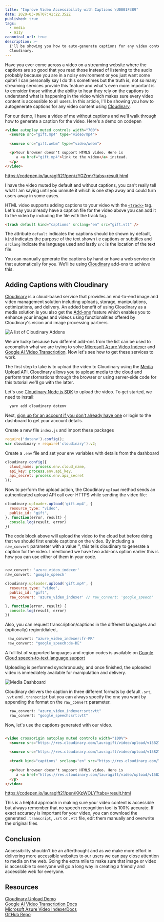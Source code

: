 ```yaml
---
title: "Improve Video Accessibility with Captions \U0001F389"
date: 2020-03-06T07:41:22.352Z
published: true
tags:
  - media
  - a11y
canonical_url: true
description: >-
  I'll be showing you how to auto-generate captions for any video content using
  Cloudinary.
---
```

Have you ever come across a video on a streaming website where the captions are so good that you read those instead of listening to the audio probably because you are in a noisy environment or you just want some quite? I can personally say I do this sometimes but the truth is, not so many streaming services provide this feature and what's even more important is to consider those without the ability to hear they rely on the captions to understand what is happening in the video which makes sure every video content is accessible to all users. In this article, I'll be showing you how to autogenerate captions for any video content using [Cloudinary](https://cloudinary.com/).

For our demo, I have a video of me without captions and we'll walk through how to generate a caption for the video. Here's a demo on codepen


```html
<video autoplay muted controls width="700">
  <source src="gift.mp4" type="video/mp4">
  
  <source src="gift.webm" type="video/webm">

  <p>Your browser doesn't support HTML5 video. Here is
     a <a href="gift.mp4">link to the video</a> instead.
  </p>
</video>

```
https://codepen.io/lauragift21/pen/zYGZrmr?tabs=result,html


I have the video muted by default and without captions, you can't really tell what I am saying until you unmute it which is one step away and could turn users away in some cases. 

HTML video supports adding captions to your video with the [`<track>`](https://developer.mozilla.org/en-US/docs/Web/HTML/Element/track) tag. Let's say you already have a caption file for the video above you can add it to the video by including the file with the track tag.

```html
<track default kind="captions" srclang="en" src="gift.vtt" />
```

The attribute `default` indicates the captions should be shown by default, `kind` indicates the purpose of the text shown i.e captions or subtitles and `srclang` indicate the language used and lastly `src` is the location of the text file.

You can manually generate the captions by hand or have a web service do that automatically for you. We'll be using [Cloudinary](https://cloudinary.com/) add-ons to achieve this.

## Adding Captions with Cloudinary

[Cloudinary](https://cloudinary.com) is a cloud-based service that provides an end-to-end image and video management solution including uploads, storage, manipulations, optimizations, and delivery. An added benefit of using Cloudinary as a  media solution is you also get the [Add-ons](https://cloudinary.com/addons) feature which enables you to enhance your images and videos using functionalities offered by Cloudinary's vision and image processing partners.

![A list of Cloudinary Addons](https://dev-to-uploads.s3.amazonaws.com/i/yh6h6g9ctfug4nyyvvz1.png)


We are lucky because two different add-ons from the list can be used to accomplish what we are trying to solve.[Microsoft Azure Video Indexer](https://cloudinary.com/documentation/microsoft_azure_video_indexer_addon) and [Google AI Video Transcription](https://cloudinary.com/documentation/google_ai_video_transcription_addon). Now let's see how to get these services to work.

The first step to take is to upload the video to Cloudinary using the [Media Upload API](https://cloudinary.com/documentation/image_video_and_file_upload#image_and_video_upload_api). Cloudinary allows you to upload media to the cloud and perform transformations through the browser or using server-side code for this tutorial we'll go with the latter.

Let's use [Cloudinary Node.js SDK](https://cloudinary.com/documentation/node_integration) to upload the video. To get started, we need to install:

```bash
  yarn add cloudinary dotenv

```
Next, [sign up for an account if you don't already have one](https://cloudinary.com/signup) or login to the dashboard to get your account details.

Create a new file `index.js` and import these packages 

```js
require('dotenv').config();
var cloudinary = require('cloudinary').v2;

```

Create a `.env` file and set your env variables with details from the dashboard


```js
cloudinary.config({
  cloud_name: process.env.cloud_name,
  api_key: process.env.api_key,
  api_secret: process.env.api_secret
});
```

Now to perform the upload action, the Cloudinary `upload` method sends an authenticated upload API call over HTTPS while sending the video file:


```js
cloudinary.uploader.upload('gift.mp4', {
  resource_type: "video",
  public_id: "gift",
}, function(error, result) {
  console.log(result, error)
})

```

The code block above will upload the video to the cloud but before doing that we should first enable captions on the video. By including a `raw_convert` parameter with a value '', this tells cloudinary to generate a caption for the video. I mentioned we have two add-ons option earlier this is how you can use either of them in your code.

```js

raw_convert: 'azure_video_indexer'
raw_convert: 'google_speech'

```
```js
cloudinary.uploader.upload('gift.mp4', {
  resource_type: "video",
  public_id: "gift",
  raw_convert: 'azure_video_indexer' // raw_convert: 'google_speech'

}, function(error, result) {
  console.log(result, error)
})

```
Also, you can request transcription/captions in the different languages and (optionally) region/dialect. 

```js
 raw_convert: "azure_video_indexer:fr-FR"
 raw_convert: "google_speech:de-DE"

```
A full list of supported languages and region codes is available on [Google Cloud speech-to-text language support](https://cloud.google.com/speech-to-text/docs/languages)

Uploading is performed synchronously, and once finished, the uploaded video is immediately available for manipulation and delivery.

![Media Dashboard](https://dev-to-uploads.s3.amazonaws.com/i/5lo4ufsyru2a1u1j7zqe.png)

Cloudinary delivers the caption in three different formats by default `.srt`, `.vvt` and `.transcript` but you can always specify the one you want by appending the format on the `raw_convert` parameter.

```js
  raw_convert: "azure_video_indexer:srt:vtt"
  raw_convert: "google_speech:srt:vtt"

```
Now, let's use the captions generated with our video.


```html

<video crossorigin autoplay muted controls width="100%">
  <source src="https://res.cloudinary.com/lauragift/video/upload/v1582792249/gift.mp4" type="video/mp4">
  
  <source src="https://res.cloudinary.com/lauragift/video/upload/v1582792249/gift.webm" type="video/webm">
  
  <track kind="captions" srclang="en" src="https://res.cloudinary.com/lauragift/raw/upload/v1582792283/gift.mp4.en-US.azure.vtt" default>
  
  <p>Your browser doesn't support HTML5 video. Here is
     a <a href="https://res.cloudinary.com/lauragift/video/upload/v1582792249/gift.mp4">link to the video</a> instead.
  </p>
</video>

```
https://codepen.io/lauragift21/pen/KKpWOLY?tabs=result,html

This is a helpful approach in making sure your video content is accessible but always remember that no speech recognition tool is 100% accurate. If exact accuracy is important for your video, you can download the generated `.transcript`, `.srt` or `.vtt` file, edit them manually and overwrite the original files.

## Conclusion
Accessibility shouldn't be an afterthought and as we make more effort in delivering more accessible websites to our users we can pay close attention to media on the web. Going the extra mile to make sure that image or video is accessible to everyone will go a long way in creating a friendly and accessible web for everyone.

## Resources
[Cloudinary Upload Demo](https://github.com/cloudinary/cloudinary_npm/blob/master/samples/basic/basic.js)  
[Google AI Video Transcription Docs](https://cloudinary.com/documentation/google_ai_video_transcription_addon)  
[Microsoft Azure Video IndexerDocs](https://cloudinary.com/documentation/microsoft_azure_video_indexer_addon)  
[GitHub Repo](https://github.com/lauragift21/media-a11y-cloudinary)

